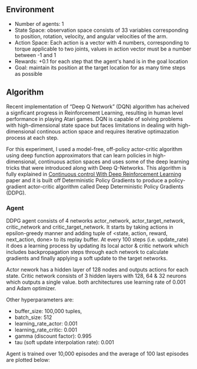 ## Environment

* Number of agents: 1
* State Space: observation space consists of 33 variables corresponding to position, rotation, velocity, and angular velocities of the arm. 
* Action Space: Each action is a vector with 4 numbers, corresponding to torque applicable to two joints, 
values in action vector must be a number between -1 and 1
* Rewards: +0.1 for each step that the agent's hand is in the goal location
* Goal: maintain its position at the target location for as many time steps as possible

## Algorithm

Recent implementation of “Deep Q Network” (DQN) algorithm has acheived a signficant progress in Reinforcement Learning, resulting in human level performance in playing Atari games.
DQN is capable of solving problems with high-dimensional state space but faces limitations in dealing with high-dimensional continous action space and requires iterative optimazation process at each step.


For this experiment, I used a model-free, off-policy actor-critic algorithm using deep function approximators
that can learn policies in high-dimensional, continuous action spaces and uses some of the deep learning tricks that were introduced along with Deep Q-Networks.
This algorithm is fully explained in [Continuous control With Deep Reinforcement Learning](https://arxiv.org/abs/1509.02971) paper and it is built off Deterministic Policy Gradients to produce a policy-gradient actor-critic algorithm called Deep Deterministic Policy Gradients (DDPG).

### Agent

DDPG agent consists of 4 networks actor_network, actor_target_network, critic_network and critic_target_network. It starts by taking actions in epsilon-greedy manner and adding tuple of <state, action, reward, next_action, done> to its replay buffer. At every 100 steps (i.e. update_rate) it does a learning process by updating its local actor & critic network which includes backpropagation steps through each network to calculate gradients and finally applying a soft update to the target networks.

Actor nework has a hidden layer of 128 nodes and outputs actions for each state. Critic network consists of 3 hidden layers with 128, 64 & 32 neurons which outputs a single value. both architectures use learning rate of 0.001 and Adam optimizer.

Other hyperparameters are:
  - buffer_size: 100,000 tuples, 
  - batch_size: 512
  - learning_rate_actor: 0.001
  - learning_rate_critic: 0.001
  - gamma (discount factor): 0.995
  - tau (soft update interpolation rate): 0.001
  
Agent is trained over 10,000 episodes and the average of 100 last episodes are plotted below:

